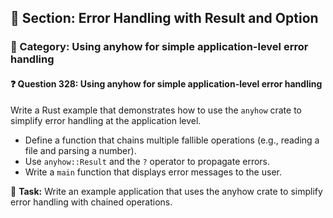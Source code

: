 ## 📘 Section: Error Handling with Result and Option  
### 🔹 Category: Using anyhow for simple application-level error handling  
#### ❓ Question 328: Using anyhow for simple application-level error handling

Write a Rust example that demonstrates how to use the `anyhow` crate to simplify error handling at the application level.

- Define a function that chains multiple fallible operations (e.g., reading a file and parsing a number).
- Use `anyhow::Result` and the `?` operator to propagate errors.
- Write a `main` function that displays error messages to the user.

🔧 **Task:** Write an example application that uses the anyhow crate to simplify error handling with chained operations.
